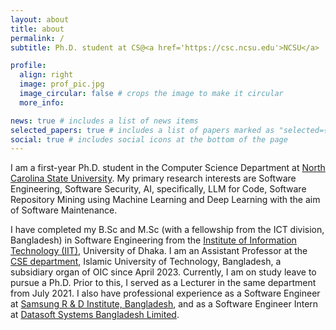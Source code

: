 ```yaml
---
layout: about
title: about
permalink: /
subtitle: Ph.D. student at CS@<a href='https://csc.ncsu.edu'>NCSU</a> | Software Engineering | Software Security | LLM

profile:
  align: right
  image: prof_pic.jpg
  image_circular: false # crops the image to make it circular
  more_info:

news: true # includes a list of news items
selected_papers: true # includes a list of papers marked as "selected={true}"
social: true # includes social icons at the bottom of the page
---
```


I am a first-year Ph.D. student in the Computer Science Department at [North Carolina State University](https://csc.ncsu.edu). My primary research interests are Software Engineering, Software Security, AI, specifically, LLM for Code, Software Repository Mining using Machine Learning and Deep Learning with the aim of Software Maintenance.

I have completed my B.Sc and M.Sc (with a fellowship from the ICT division, Bangladesh) in Software Engineering from the [Institute of Information Technology (IIT)](http://www.iit.du.ac.bd), University of Dhaka. I am an Assistant Professor at the [CSE department](https://cse.iutoic-dhaka.edu/profile/nazmulhaque/education), Islamic University of Technology, Bangladesh, a subsidiary organ of OIC since April 2023. Currently, I am on study leave to pursue a Ph.D. Prior to this, I served as a Lecturer in the same department from July 2021. I also have professional experience as a Software Engineer at [Samsung R & D Institute, Bangladesh](https://research.samsung.com/srbd), and as a Software Engineer Intern at [Datasoft Systems Bangladesh Limited](https://datasoft-bd.com/).
